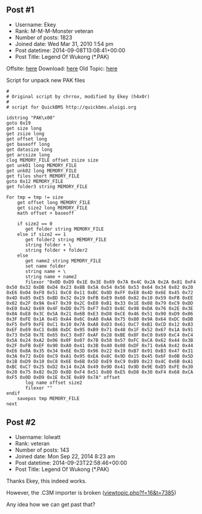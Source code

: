 ## Post #1
- Username: Ekey
- Rank: M-M-M-Monster veteran
- Number of posts: 1823
- Joined date: Wed Mar 31, 2010 1:54 pm
- Post datetime: 2014-09-08T13:08:41+00:00
- Post Title: Legend Of Wukong (*.PAK)

Offsite: [here](http://wk.lbwgame.com/main)
Download: [here](http://wkdl.lbwgame.com/client/wkz_client_1.2.4.26.exe)
Old Topic: [here](http://forum.xentax.com/viewtopic.php?f=10&t=7359)

Script for unpack new PAK files

```
# 
# Original script by chrrox, modified by Ekey (h4x0r)
# 
# script for QuickBMS http://quickbms.aluigi.org

idstring "PAK\x00"
goto 0x19
get size long
get zsize long
get offset long
get baseoff long
get datasize long
get arcsize long
clog MEMORY_FILE offset zsize size
get unk01 long MEMORY_FILE
get unk02 long MEMORY_FILE
get files short MEMORY_FILE
goto 0x12 MEMORY_FILE
get folder3 string MEMORY_FILE

For tmp = tmp != size
    get offset long MEMORY_FILE
    get size2 long MEMORY_FILE
    math offset + baseoff
    
    if size2 == 0
       get folder string MEMORY_FILE
    else if size2 == 1
       get folder2 string MEMORY_FILE
       string folder + \
       string folder + folder2
    else
       get name2 string MEMORY_FILE
       set name folder
       string name + \
       string name + name2
       filexor "0x0D 0xD9 0x1E 0x3E 0x89 0x7A 0x4C 0x2A 0x2A 0x81 0xF4 0x50 0x32 0xDB 0xD4 0x23 0x8B 0x5A 0x54 0x56 0x53 0x64 0x34 0x82 0x20 0xE6 0x04 0xF0 0x51 0xC0 0x11 0xBC 0x8D 0xFF 0xE8 0x4D 0x6E 0x45 0x72 0x4D 0x85 0xE5 0xBD 0x32 0x19 0xFB 0xE9 0x60 0x82 0x10 0x59 0xFB 0xEE 0x02 0x2F 0x9A 0x47 0x39 0x2C 0xE0 0xB1 0x33 0x1E 0x08 0x79 0xC9 0xDD 0xE0 0xA2 0x69 0x4F 0xDD 0x75 0xF7 0xD3 0x8C 0x98 0xDA 0x76 0x2E 0x3E 0x0A 0xE8 0x3C 0x5A 0x21 0x6B 0xE3 0xD8 0xCE 0x46 0x51 0x90 0xD9 0x06 0x3F 0xFE 0x1A 0x45 0xA4 0x6C 0xA0 0xAA 0x75 0x80 0x9A 0x64 0xDC 0xDB 0xF5 0xF9 0xFE 0xC1 0x10 0x7A 0xA8 0xD3 0x61 0xC7 0xB1 0xCD 0x12 0x83 0xEF 0x69 0xC1 0xB8 0xDC 0x95 0xB9 0x71 0x48 0x1F 0x52 0x67 0x1A 0x91 0x73 0x58 0x7E 0x65 0xC3 0x07 0xAF 0x28 0xBE 0x8F 0xC0 0x69 0xC4 0xC4 0x5A 0x24 0xA2 0x06 0x0F 0x07 0x7B 0x58 0x57 0xFC 0xCA 0x62 0x44 0x3B 0x2F 0xFB 0xEF 0x90 0xA0 0x41 0x3B 0x40 0x08 0xDF 0x71 0x6A 0x42 0x44 0xE6 0x8A 0x35 0x34 0x6E 0x3D 0x96 0x22 0x19 0xB7 0x91 0xB3 0x47 0x31 0x3A 0x72 0xE6 0xC9 0xA1 0x95 0xEA 0x8C 0x9D 0x15 0x45 0x6F 0x0B 0x5D 0x1B 0xD9 0x10 0xC8 0x6E 0x6B 0x5D 0xE9 0xC9 0xB9 0x23 0x4C 0x6B 0xA1 0xBC 0xC7 0x25 0xD2 0x14 0x2A 0x49 0x9D 0x41 0x9D 0x9E 0xD5 0xFE 0x30 0x20 0x75 0x82 0x2D 0x8D 0xF4 0x51 0x80 0xE5 0xD8 0x30 0xF4 0x68 0xCA 0xF5 0x0D 0xD9 0x1E 0x3E 0x89 0x7A" offset
       log name offset size2
       filexor ""
endif
    savepos tmp MEMORY_FILE
next
```
## Post #2
- Username: lolwatt
- Rank: veteran
- Number of posts: 143
- Joined date: Mon Sep 22, 2014 8:23 am
- Post datetime: 2014-09-23T22:58:46+00:00
- Post Title: Legend Of Wukong (*.PAK)

Thanks Ekey, this indeed works.

However, the .C3M importer is broken ([viewtopic.php?f=16&t=7385](http://forum.xentax.com/viewtopic.php?f=16&t=7385))

Any idea how we can get past that?
